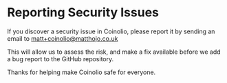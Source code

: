 # Reporting Security Issues

If you discover a security issue in Coinolio, please report it by sending an email to matt+coinolio@matthojo.co.uk

This will allow us to assess the risk, and make a fix available before we add a bug report to the GitHub repository.

Thanks for helping make Coinolio safe for everyone.